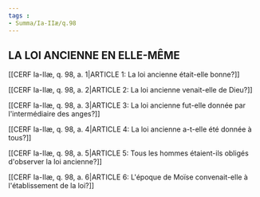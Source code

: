 ```yaml
---
tags : 
- Summa/Ia-IIæ/q.98
---
```


## LA LOI ANCIENNE EN ELLE-MÊME

[[CERF Ia-IIæ, q. 98, a. 1|ARTICLE 1: La loi ancienne était-elle bonne?]]

[[CERF Ia-IIæ, q. 98, a. 2|ARTICLE 2: La loi ancienne venait-elle de Dieu?]]

[[CERF Ia-IIæ, q. 98, a. 3|ARTICLE 3: La loi ancienne fut-elle donnée par l'intermédiaire des anges?]]

[[CERF Ia-IIæ, q. 98, a. 4|ARTICLE 4: La loi ancienne a-t-elle été donnée à tous?]]

[[CERF Ia-IIæ, q. 98, a. 5|ARTICLE 5: Tous les hommes étaient-ils obligés d'observer la loi ancienne?]]

[[CERF Ia-IIæ, q. 98, a. 6|ARTICLE 6: L'époque de Moïse convenait-elle à l'établissement de la loi?]]

